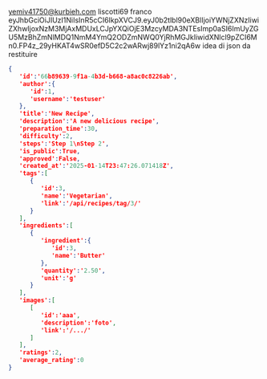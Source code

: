 
yemiv41750@kurbieh.com
liscotti69
franco 
eyJhbGciOiJIUzI1NiIsInR5cCI6IkpXVCJ9.eyJ0b2tlbl90eXBlIjoiYWNjZXNzIiwiZXhwIjoxNzM3MjAxMDUxLCJpYXQiOjE3MzcyMDA3NTEsImp0aSI6ImUyZGU5MzBhZmNlMDQ1NmM4YmQ2ODZmNWQ0YjRhMGJkIiwidXNlcl9pZCI6Mn0.FP4z_29yHKAT4wSR0efD5C2c2wARwj89lYz1ni2qA6w
idea di json da restituire
```json
{
   'id':'66b89639-9f1a-4b3d-b668-a8ac0c8226ab',
   'author':{
      'id':1,
      'username':'testuser'
   },
   'title':'New Recipe',
   'description':'A new delicious recipe',
   'preparation_time':30,
   'difficulty':2,
   'steps':'Step 1\nStep 2',
   'is_public':True,
   'approved':False,
   'created_at':'2025-01-14T23:47:26.071418Z',
   'tags':[
      {
         'id':3,
         'name':'Vegetarian',
         'link':'/api/recipes/tag/3/'
      }
   ],
   'ingredients':[
      {
         'ingredient':{
            'id':3,
            'name':'Butter'
         },
         'quantity':'2.50',
         'unit':'g'
      }
   ],
   'images':[
      [
         'id':'aaa',
         'description':'foto',
         'link':'/.../'
      ]
   ],
   'ratings':2,
   'average_rating':0
}
``` 